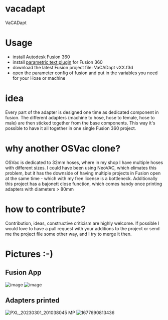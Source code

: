 # vacadapt
VaCADapt


# Usage
- install Autodesk Fusion 360
- install [parametric text plugin](https://apps.autodesk.com/FUSION/en/Detail/Index?id=2114937992453312456&os=Win64&appLang=en) for Fusion 360
- download the latest Fusion project file: VaCADapt vXX.f3d
- open the parameter config of fusion and put in the variables you need for your Hose or machine

# idea
Every part of the adapter is designed one time as dedicated component in fusion. The different adapters (machine to hose, hose to female, hose to male) are then sticked together from the base components.
This way it's possible to have it all together in one single Fusion 360 project.

# why another OSVac clone?
OSVac is dedicated to 32mm hoses, where in my shop I have multiple hoses with different sizes. I could have been using NeoVAC, which elimates this problem, but it has the downside of having multiple projects in Fusion open at the same time - which with my free license is a bottleneck. Additionally this project has a bajonett close function, which comes handy once printing adapters with diameters > 80mm

# how to contribute?
Contribution, ideas, constructive criticism are highly welcome. If possible I would love to have a pull request with your additions to the project or send me the project file some other way, and I try to merge it then.

# Pictures :-)

## Fusion App
![image](https://user-images.githubusercontent.com/556083/222254499-67546b23-2944-4b04-9388-53d984a2f8b3.png)
![image](https://user-images.githubusercontent.com/556083/222255655-d776d36b-e0c2-4ad2-8bb1-8c516496848a.png)

## Adapters printed
![PXL_20230301_201038045 MP](https://user-images.githubusercontent.com/556083/222254785-7987b469-1be7-4534-ae0c-590ecdd1b94f.jpg)
![1677690813436](https://user-images.githubusercontent.com/556083/222254822-63bef9f3-0e80-4c5b-92d9-ac598b8828bc.jpg)

